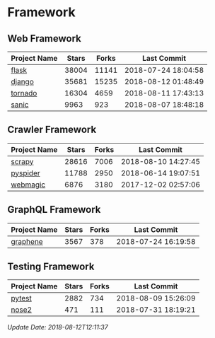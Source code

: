 # Framework

## Web Framework

| Project Name | Stars | Forks | Last Commit |
| ------------ | ----- | ----- | ----------- |
| [flask](https://github.com/pallets/flask) | 38004 | 11141 | 2018-07-24 18:04:58 |
| [django](https://github.com/django/django) | 35681 | 15235 | 2018-08-12 01:48:49 |
| [tornado](https://github.com/tornadoweb/tornado) | 16304 | 4659 | 2018-08-11 17:43:13 |
| [sanic](https://github.com/channelcat/sanic) | 9963 | 923 | 2018-08-07 18:48:18 |

## Crawler Framework

| Project Name | Stars | Forks | Last Commit |
| ------------ | ----- | ----- | ----------- |
| [scrapy](https://github.com/scrapy/scrapy) | 28616 | 7006 | 2018-08-10 14:27:45 |
| [pyspider](https://github.com/binux/pyspider) | 11788 | 2950 | 2018-06-14 19:07:51 |
| [webmagic](https://github.com/code4craft/webmagic) | 6876 | 3180 | 2017-12-02 02:57:06 |

## GraphQL Framework

| Project Name | Stars | Forks | Last Commit |
| ------------ | ----- | ----- | ----------- |
| [graphene](https://github.com/graphql-python/graphene) | 3567 | 378 | 2018-07-24 16:19:58 |

## Testing Framework

| Project Name | Stars | Forks | Last Commit |
| ------------ | ----- | ----- | ----------- |
| [pytest](https://github.com/pytest-dev/pytest) | 2882 | 734 | 2018-08-09 15:26:09 |
| [nose2](https://github.com/nose-devs/nose2) | 471 | 111 | 2018-07-31 18:19:21 |

*Update Date: 2018-08-12T12:11:37*